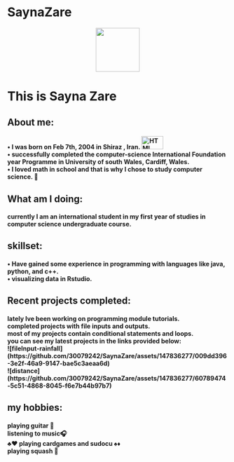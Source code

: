 # SaynaZare
<div id = "header" align="center">
       <img src = "https://media1.tenor.com/images/08d247bf9f143cc33a18fae1cce2f10d/tenor.gif?itemid=10623533" width = "100"/>
  </div>
<h1>
This is Sayna Zare
</div>
<h2>
About me: 
 <h4>
 • I was born on Feb 7th, 2004 in Shiraz , Iran. 
	<img src = "https://th.bing.com/th/id/R.1c22c90e7529299a79b69e4f92a05fe2?rik=vZxi9S80q8Mr4Q&pid=ImgRaw&r=0" title ="HTML" alt = "HTML" width = "50" height = "30"/>&nbsp;
	<br>
•	successfully completed the computer-science International Foundation year Programme in University of south Wales, Cardiff, Wales. 
	<br>
•  I loved math in school and that is why I chose to study computer science. 🎲
        <br>
 </h4>   
 <h2>
 What am I doing:
 </h2>
 <h4>
currently I am an international student in my first year of studies in computer science undergraduate course.
      <br>
	 </h4>
 <h2>
 skillset:
        </h2>
    <h4>
 •	Have gained some experience in programming with languages like java, python, and c++.
 <br>
 •     visualizing data in Rstudio.
	    </h4>
 <h2>
    Recent projects completed:     
 </h2>
 <h4>
     lately Ive been working on programming module tutorials.
     <br>
     completed projects with file inputs and outputs. 
     <br>
     most of my projects contain conditional statements and loops.
     <br>
     you can see my latest projects in the links provided below:
     <br>
![fileInput-rainfall](https://github.com/30079242/SaynaZare/assets/147836277/009dd396-3e2f-46a9-9147-bae5c3aeaa6d)
<br>
![distance](https://github.com/30079242/SaynaZare/assets/147836277/60789474-5c51-4868-8045-f6e7b44b97b7)
</h4>
 <h2>
      my hobbies:
      </h2>

<h4>
     playing guitar 🎸
     <br>
     listening to music🎧
     <br>
     ♣♥ playing cardgames and sudocu ♠♦
     <br>
     playing squash 🎾

</h4>
